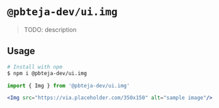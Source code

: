 # `@pbteja-dev/ui.img`

> TODO: description

## Usage

```bash
# Install with npm 
$ npm i @pbteja-dev/ui.img
```

```jsx
import { Img } from '@pbteja-dev/ui.img'

<Img src="https://via.placeholder.com/350x150" alt="sample image"/>
```
